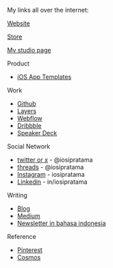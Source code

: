 My links all over the internet: 

[Website](https://iosipratama.com/)

[Store](https://store.iosipratama.com)

[My studio page](https://studio.iosipratama.com/)

Product 
- [iOS App Templates](http://ui8.net/iosipratama)

Work
- [Github](https://github.com/iosipratama) 
- [Layers](https://layers.to/iosipratama)
- [Webflow](https://webflow.com/@iosipratama)
- [Dribbble](https://dribbble.com/iosipratama)
- [Speaker Deck](https://speakerdeck.com/iosipratama)

Social Network
- [twitter or x](https://twitter.com/iosipratama) - @iosipratama
- [threads](https://www.threads.com/@iosipratama) - @iosipratama
- [Instagram](https://www.instagram.com/iosipratama/) - iosipratama
- [Linkedin](https://www.linkedin.com/in/iosipratama/) - in/iosipratama

Writing 
- [Blog](https://iosipratama.com/blog)
- [Medium](https://medium.com/@iosipratama)
- [Newsletter in bahasa indonesia](https://iosipratama.substack.com/) 

Reference
- [Pinterest](https://id.pinterest.com/iosipratama/)
- [Cosmos](https://www.cosmos.so/iosipratama)

